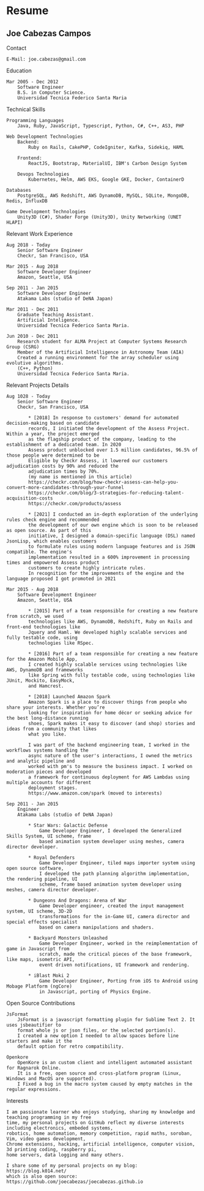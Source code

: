 Resume
================

Joe Cabezas Campos
------------------

Contact

	E-Mail: joe.cabezas@gmail.com

Education

	Mar 2005 - Dec 2012
		Software Engineer
		B.S. in Computer Science.
		Universidad Tecnica Federico Santa Maria

Technical Skills

	Programming Languages
		Java, Ruby, JavaScript, Typescript, Python, C#, C++, AS3, PHP

	Web Development Technologies
        Backend:
            Ruby on Rails, CakePHP, CodeIgniter, Kafka, Sidekiq, HAML

        Frontend:
            ReactJS, Bootstrap, MaterialUI, IBM's Carbon Design System

        Devops Technologies
            Kubernetes, Helm, AWS EKS, Google GKE, Docker, ContainerD

	Databases
		PostgreSQL, AWS Redshift, AWS DynamoDB, MySQL, SQLite, MongoDB, Redis, InfluxDB

	Game Development Technologies
		Unity3D (C#), Shader Forge (Unity3D), Unity Networking (UNET HLAPI)

Relevant Work Experience

	Aug 2018 - Today
		Senior Software Engineer
		Checkr, San Francisco, USA

	Mar 2015 - Aug 2018
		Software Developer Engineer
		Amazon, Seattle, USA

	Sep 2011 - Jan 2015
		Software Developer Engineer
		Atakama Labs (studio of DeNA Japan)

	Mar 2011 - Dec 2011
		Graduate Teaching Assistant.
		Artificial Inteligence.
		Universidad Tecnica Federico Santa Maria.

	Jun 2010 - Dec 2011
		Research student for ALMA Project at Computer Systems Research Group (CSRG)
		Member of the Artificial Intelligence in Astronomy Team (AIA)
		Created a running environment for the array scheduler using evolutive algorithms.
		(C++, Python)
		Universidad Tecnica Federico Santa Maria.

Relevant Projects Details

    Aug 1028 - Today
        Senior Software Engineer
        Checkr, San Francisco, USA

            * [2018] In response to customers' demand for automated decision-making based on candidate
            records, I initiated the development of the Assess Project. Within a year, the project emerged
            as the flagship product of the company, leading to the establishment of a dedicated team. In 2020
            Assess product unblocked over 1.5 million candidates, 96.5% of those people were determined to be
            Eligible by Checkr Assess, it lowered our customers adjudication costs by 90% and reduced the
            adjudication times by 70%.
            (my name is mentioned in this article)
            https://checkr.com/blog/how-checkr-assess-can-help-you-convert-more-candidates-through-your-funnel
            https://checkr.com/blog/3-strategies-for-reducing-talent-acquisition-costs
            https://checkr.com/products/assess

            * [2021] I conducted an in-depth exploration of the underlying rules check engine and recommended
            the development of our own engine which is soon to be released as open source. As part of this
            initiative, I designed a domain-specific language (DSL) named JsonLisp, which enables customers
            to formulate rules using modern language features and is JSON compatible. The engine's
            implementation resulted in a 600% improvement in processing times and empowered Assess product
            customers to create highly intricate rules.
            In recognition for the improvements of the engine and the language proposed I got promoted in 2021

	Mar 2015 - Aug 2018
		Software Development Engineer
		Amazon, Seattle, USA

			* [2015] Part of a team responsible for creating a new feature from scratch, we used
			technologies like AWS, DynamoDB, Redshift, Ruby on Rails and front-end technologies like
			Jquery and Haml. We developed highly scalable services and fully testable code, using
			technologies like RSpec.

			* [2016] Part of a team responsible for creating a new feature for the Amazon Mobile App,
			I created highly scalable services using technologies like AWS, DynamoDB and frameworks
			like Spring with fully testable code, using technologies like JUnit, Mockito, EasyMock,
			and Hamcrest.

			* [2018] Launched Amazon Spark
			Amazon Spark is a place to discover things from people who share your interests. Whether you’re
			looking for inspiration for home décor or seeking advice for the best long-distance running
			shoes, Spark makes it easy to discover (and shop) stories and ideas from a community that likes
			what you like.

			I was part of the backend engineering team, I worked in the workflows systems handling the
			async nature of the user's interactions, I owned the metrics and analytic pipeline and
			worked with pm's to measure the business impact. I worked on moderation pieces and developed
			a framework for continuous deployment for AWS Lambdas using multiple accounts for different
			deployment stages.
			https://www.amazon.com/spark (moved to interests)

	Sep 2011 - Jan 2015
		Engineer
		Atakama Labs (studio of DeNA Japan)

			* Star Wars: Galactic Defense
				Game Developer Engineer, I developed the Generalized Skills System, UI scheme, frame
				based animation system developer using meshes, camera director developer.

			* Royal Defenders
				Game Developer Engineer, tiled maps importer system using open source software,
				I developed the path planning algorithm implementation, the rendering pipeline,	UI
				scheme, frame based animation system developer using meshes, camera director developer.

			* Dungeons And Dragons: Arena of War
				Game Developer engineer, created the input management system, UI scheme, 3D-2D
				transformations for the in-Game UI, camera director and special effects specialist
				based on camera manipulations and shaders.

			* Backyard Monsters Unleashed
				Game Developer Engineer, worked in the reimplementation of game in Javascript from
				scratch, made the critical pieces of the base framework, like maps, isometric API,
				event driven notifications, UI framework and rendering.

			* iBlast Moki 2
				Game Developer Engineer, Porting from iOS to Android using Mobage Platform (ngCore)
				in Javascript, porting of Physics Engine.

Open Source Contributions

	JsFormat
		JsFormat is a javascript formatting plugin for Sublime Text 2. It uses jsbeautifier to
		format whole js or json files, or the selected portion(s).
		I created a new option I needed to allow spaces before line starters and make it the
		default option for retro compatibility.

	Openkore
		OpenKore is an custom client and intelligent automated assistant for Ragnarok Online.
		It is a free, open source and cross-platform program (Linux, Windows and MacOS are supported).
		I Fixed a bug in the macro system caused by empty matches in the regular expressions.

Interests

    I am passionate learner who enjoys studying, sharing my knowledge and teaching programming in my free
    time, my personal projects on GitHub reflect my diverse interests including electronics, embeded systems,
    robotics, home automation, memory competition, rapid maths, soroban, Vim, video games development,
    Chrome extensions, hacking, artificial intelligence, computer vision, 3d printing coding, raspberry pi,
    home servers, data logging and many others.

    I share some of my personal projects on my blog: https://blog.k014.net/
    which is also open source: https://github.com/joecabezas/joecabezas.github.io
